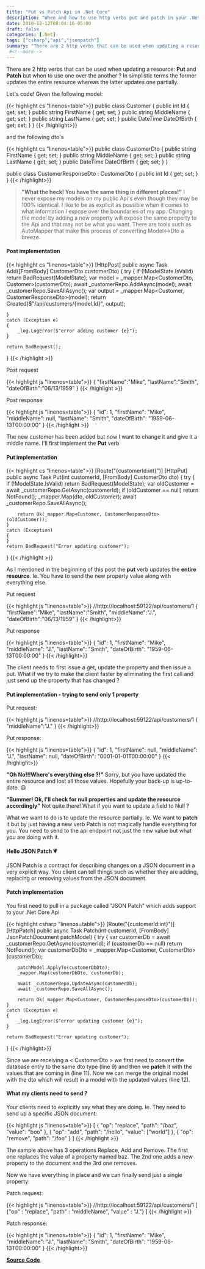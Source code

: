 ```yaml
---
title: "Put vs Patch Api in .Net Core"
description: "When and how to use http verbs put and patch in your .Net Core Api"
date: 2018-12-12T08:04:16-05:00
draft: false
categories: [.Net]
tags: ["csharp","api","jsonpatch"]
summary: "There are 2 http verbs that can be used when updating a resource: Put and Patch but when to use one over the another ? In simplistic terms the former updates the entire resource whereas the latter updates one partially."
 #<!--more--> 
---
```


There are 2 http verbs that can be used when updating a resource: **Put** and **Patch** but when to use one over the another ? In simplistic terms the former updates the entire resource whereas the latter updates one partially. 

Let's code! Given the following model:

{{< highlight cs "linenos=table">}}
public class Customer
{
	public int Id { get; set; }
	public string FirstName { get; set; }
	public string MiddleName { get; set; }
	public string LastName { get; set; }
	public DateTime DateOfBirth { get; set; }
}
{{< /highlight>}}	

and the following dto's

{{< highlight cs "linenos=table">}}
public class CustomerDto
{
	public string FirstName { get; set; }
	public string MiddleName { get; set; }
	public string LastName { get; set; }
	public DateTime DateOfBirth { get; set; }
}

public class CustomerResponseDto : CustomerDto
{
	public int Id { get; set; }
}
{{< /highlight>}}		

> **"What the heck! You have the same thing in different places!"** I never expose my models on my public Api's even though they may be 100% identical. I like to be as explicit as possible when it comes to what information I expose over the boundaries of my app. Changing the model by adding a new property will expose
the same property to the Api and that may not be what you want. There are tools such as AutoMapper that make this process of converting Model<->Dto a breeze.

#### Post implementation
{{< highlight cs "linenos=table">}}
[HttpPost]
public async Task<IActionResult> Add([FromBody] CustomerDto customerDto)
{
	try
	{
		if (!ModelState.IsValid) return BadRequest(ModelState);
		var model = _mapper.Map<CustomerDto, Customer>(customerDto);
		await _customerRepo.AddAsync(model);
		await _customerRepo.SaveAllAsync();
		var output = _mapper.Map<Customer, CustomerResponseDto>(model);
		return Created($"/api/customers/{model.Id}", output);

	}
	catch (Exception e)
	{
		_log.LogError($"error adding customer {e}");
	}

	return BadRequest();
}
{{< /highlight >}}		

Post request

{{< highlight js "linenos=table">}}
{
	"firstName":"Mike",
	"lastName":"Smith",
	"dateOfBirth":"06/13/1959"
}
{{< /highlight >}}		

Post response

{{< highlight js "linenos=table">}}
{
    "id": 1,
    "firstName": "Mike",
    "middleName": null,
    "lastName": "Smith",
    "dateOfBirth": "1959-06-13T00:00:00"
}
{{< /highlight >}}		

The new customer has been added but now I want to change it and give it a middle name. I'll first implement the **Put** verb
#### Put implementation

{{< highlight cs "linenos=table">}}
[Route("{customerId:int}")]
[HttpPut]
public async Task<IActionResult> Put(int customerId, [FromBody] CustomerDto dto)
{
	try
	{
		if (!ModelState.IsValid) return BadRequest(ModelState);
		var oldCustomer = await _customerRepo.GetAsync(customerId);
		if (oldCustomer == null) return NotFound();
		_mapper.Map(dto, oldCustomer);
		await _customerRepo.SaveAllAsync();

		return Ok(_mapper.Map<Customer, CustomerResponseDto>(oldCustomer));
	}
	catch (Exception)
	{
	}
	return BadRequest("Error updating customer");
}
{{< /highlight >}}

As I mentioned in the beginning of this post the **put** verb updates the **entire resource**. Ie. You have to send the new property value along with everything else.

Put request 

{{< highlight js "linenos=table">}}
//http://localhost:59122/api/customers/1
{
	"firstName":"Mike",
	"lastName":"Smith",
	"middleName":"J.",
	"dateOfBirth":"06/13/1959"
}
{{< /highlight>}}

Put response

{{< highlight js "linenos=table">}}
{
    "id": 1,
    "firstName": "Mike",
    "middleName": "J.",
    "lastName": "Smith",
    "dateOfBirth": "1959-06-13T00:00:00"
}
{{< /highlight>}}

The client needs to first issue a get, update the property and then issue a put. What if we try to make the client faster by eliminating the first call and just send up the property that has changed ?
#### Put implementation - trying to send only 1 property

Put request:

{{< highlight js "linenos=table">}}
//http://localhost:59122/api/customers/1
{
	"middleName":"J."
}
{{< /highlight>}}

Put response:

{{< highlight js "linenos=table">}}
{
    "id": 1,
    "firstName": null,
    "middleName": "J.",
    "lastName": null,
    "dateOfBirth": "0001-01-01T00:00:00"
}
{{< /highlight>}}

**"Oh No!!!Where's everything else ?!"** Sorry, but you have updated the entire resource and lost all those values. Hopefully your back-up is up-to-date. :smiley:

**"Bummer! Ok, I'll check for null properties and update the resource accordingly"** Not quite there! What if you want to update a field to Null ?

What we want to do is to update the resource partially. Ie. We want to **patch** it but by just having a new verb Patch is not magically handle everything for you. 
You need to send to the api endpoint not just the new value but what you are doing with it.

#### Hello JSON Patch :heartpulse:
JSON Patch is a contract for describing changes on a JSON document in a very explicit way. You client can tell things such as whether they are adding, replacing or removing values from the JSON document.

#### Patch implementation
You first need to pull in a package called "JSON Patch" which adds support to your .Net Core Api

{{< highlight csharp "linenos=table">}}
[Route("{customerId:int}")]
[HttpPatch]
public async Task<IActionResult> Patch(int customerId, [FromBody] JsonPatchDocument<CustomerDto> patchModel)
{
	try
	{
		var customerDb = await _customerRepo.GetAsync(customerId);
		if (customerDb == null) return NotFound();
		var customerDbDto = _mapper.Map<Customer, CustomerDto>(customerDb);

		patchModel.ApplyTo(customerDbDto);
		_mapper.Map(customerDbDto, customerDb);

		await _customerRepo.UpdateAsync(customerDb);
		await _customerRepo.SaveAllAsync();

		return Ok(_mapper.Map<Customer, CustomerResponseDto>(customerDb));
	}
	catch (Exception e)
	{
		_log.LogError($"error updating customer {e}");
	}

	return BadRequest("Error updating customer");
}
{{< /highlight>}}

Since we are receiving a < CustomerDto > we first need to convert the database entry to the same dto type (line 9) and then we **patch** it
with the values that are coming in (line 11). Now we can merge the original model with the dto which will result in a model with the updated values (line 12).

#### What my clients need to send ?

Your clients need to explicitly say what they are doing. Ie. They need to send up a specific JSON document:

{{< highlight js "linenos=table">}}
[
  { "op": "replace", "path": "/baz", "value": "boo" },
  { "op": "add", "path": "/hello", "value": ["world"] },
  { "op": "remove", "path": "/foo" }
]
{{< /highlight >}}

The sample above has 3 operations Replace, Add and Remove. The first one replaces the value of a property named baz. The 2nd one 
adds a new property to the document and the 3rd one removes.

Now we have everything in place and we can finally send just a single property:

Patch request:

{{< highlight js "linenos=table">}}
//http://localhost:59122/api/customers/1
[
	{"op" : "replace", "path" : "middleName", "value" : "J."}
]
{{< /highlight >}}

Patch response:

{{< highlight js "linenos=table">}}
{
    "id": 1,
    "firstName": "Mike",
    "middleName": "J.",
    "lastName": "Smith",
    "dateOfBirth": "1959-06-13T00:00:00"
}
{{< /highlight>}}

**[Source Code](https://github.com/wleme/SamplePutPatchNetCore)**